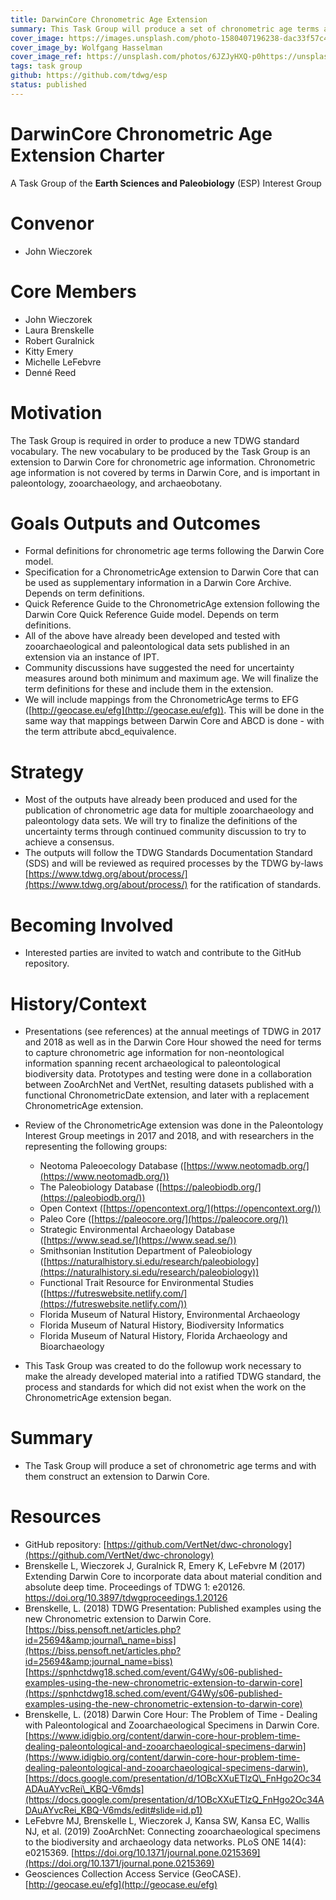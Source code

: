 ```yaml
---
title: DarwinCore Chronometric Age Extension
summary: This Task Group will produce a set of chronometric age terms and with them construct an extension to Darwin Core.
cover_image: https://images.unsplash.com/photo-1580407196238-dac33f57c410
cover_image_by: Wolfgang Hasselman
cover_image_ref: https://unsplash.com/photos/6JZJyHXQ-p0https://unsplash.com/photos/6JZJyHXQ-p0
tags: task group
github: https://github.com/tdwg/esp
status: published
---
```


# **DarwinCore Chronometric Age Extension** **Charter**
A Task Group of the **Earth Sciences and Paleobiology** (ESP) Interest Group

# Convenor

* John Wieczorek    


# Core Members

* John Wieczorek  
* Laura Brenskelle  
* Robert Guralnick  
* Kitty Emery  
* Michelle LeFebvre  
* Denné Reed  


# Motivation

The Task Group is required in order to produce a new TDWG standard vocabulary. The new vocabulary to be produced by the Task Group is an extension to Darwin Core for chronometric age information. Chronometric age information is not covered by terms in Darwin Core, and is important in paleontology, zooarchaeology, and archaeobotany.

# Goals Outputs and Outcomes

* Formal definitions for chronometric age terms following the Darwin Core model.  
* Specification for a ChronometricAge extension to Darwin Core that can be used as supplementary information in a Darwin Core Archive. Depends on term definitions.  
* Quick Reference Guide to the ChronometricAge extension following the Darwin Core Quick Reference Guide model. Depends on term definitions.  
* All of the above have already been developed and tested with zooarchaeological and paleontological data sets published in an extension via an instance of IPT.  
* Community discussions have suggested the need for uncertainty measures around both minimum and maximum age. We will finalize the term definitions for these and include them in the extension.  
* We will include mappings from the ChronometricAge terms to EFG ([http://geocase.eu/efg](http://geocase.eu/efg)). This will be done in the same way that mappings between Darwin Core and ABCD is done - with the term attribute abcd\_equivalence.  


# Strategy

* Most of the outputs have already been produced and used for the publication of chronometric age data for multiple zooarchaeology and paleontology data sets. We will try to finalize the definitions of the uncertainty terms through continued community discussion to try to achieve a consensus.  
* The outputs will follow the TDWG Standards Documentation Standard (SDS) and will be reviewed as required processes by the TDWG by-laws [https://www.tdwg.org/about/process/](https://www.tdwg.org/about/process/) for the ratification of standards.  


# Becoming Involved

* Interested parties are invited to watch and contribute to the GitHub repository.  


# History/Context

* Presentations (see references) at the annual meetings of TDWG in 2017 and 2018 as well as in the Darwin Core Hour showed the need for terms to capture chronometric age information for non-neontological information spanning recent archaeological to paleontological biodiversity data. Prototypes and testing were done in a collaboration between ZooArchNet and VertNet, resulting datasets published with a functional ChronometricDate extension, and later with a replacement ChronometricAge extension.  
* Review of the ChronometricAge extension was done in the Paleontology Interest Group meetings in 2017 and 2018, and with researchers in the representing the following groups:  
  * Neotoma Paleoecology Database ([https://www.neotomadb.org/](https://www.neotomadb.org/))  
  * The Paleobiology Database ([https://paleobiodb.org/](https://paleobiodb.org/))  
  * Open Context ([https://opencontext.org/](https://opencontext.org/))  
  * Paleo Core ([https://paleocore.org/](https://paleocore.org/))  
  * Strategic Environmental Archaeology Database ([https://www.sead.se/](https://www.sead.se/))  
  * Smithsonian Institution Department of Paleobiology ([https://naturalhistory.si.edu/research/paleobiology](https://naturalhistory.si.edu/research/paleobiology))  
  * Functional Trait Resource for Environmental Studies ([https://futreswebsite.netlify.com/](https://futreswebsite.netlify.com/))  
  * Florida Museum of Natural History, Environmental Archaeology  
  * Florida Museum of Natural History, Biodiversity Informatics  
  * Florida Museum of Natural History, Florida Archaeology and Bioarchaeology  

* This Task Group was created to do the followup work necessary to make the already developed material into a ratified TDWG standard, the process and standards for which did not exist when the work on the ChronometricAge extension began.  

# Summary

* The Task Group will produce a set of chronometric age terms and with them construct an extension to Darwin Core.  


# Resources

* GitHub repository: [https://github.com/VertNet/dwc-chronology](https://github.com/VertNet/dwc-chronology)  
* Brenskelle L, Wieczorek J, Guralnick R, Emery K, LeFebvre M (2017) Extending Darwin Core to incorporate data about material condition and absolute deep time. Proceedings of TDWG 1: e20126. https://doi.org/10.3897/tdwgproceedings.1.20126  
* Brenskelle, L. (2018) TDWG Presentation: Published examples using the new Chronometric extension to Darwin Core. [https://biss.pensoft.net/articles.php?id=25694&amp;journal\_name=biss](https://biss.pensoft.net/articles.php?id=25694&amp;journal_name=biss)[https://spnhctdwg18.sched.com/event/G4Wy/s06-published-examples-using-the-new-chronometric-extension-to-darwin-core](https://spnhctdwg18.sched.com/event/G4Wy/s06-published-examples-using-the-new-chronometric-extension-to-darwin-core)  
* Brenskelle, L. (2018) Darwin Core Hour: The Problem of Time - Dealing with Paleontological and Zooarchaeological Specimens in Darwin Core. [https://www.idigbio.org/content/darwin-core-hour-problem-time-dealing-paleontological-and-zooarchaeological-specimens-darwin](https://www.idigbio.org/content/darwin-core-hour-problem-time-dealing-paleontological-and-zooarchaeological-specimens-darwin), [https://docs.google.com/presentation/d/1OBcXXuETlzQ\_FnHgo2Oc34ADAuAYvcRei\_KBQ-V6mds](https://docs.google.com/presentation/d/1OBcXXuETlzQ_FnHgo2Oc34ADAuAYvcRei_KBQ-V6mds/edit#slide=id.p1)  
* LeFebvre MJ, Brenskelle L, Wieczorek J, Kansa SW, Kansa EC, Wallis NJ, et al. (2019) ZooArchNet: Connecting zooarchaeological specimens to the biodiversity and archaeology data networks. PLoS ONE 14(4): e0215369. [https://doi.org/10.1371/journal.pone.0215369](https://doi.org/10.1371/journal.pone.0215369)  
* Geosciences Collection Access Service (GeoCASE). [http://geocase.eu/efg](http://geocase.eu/efg)  


